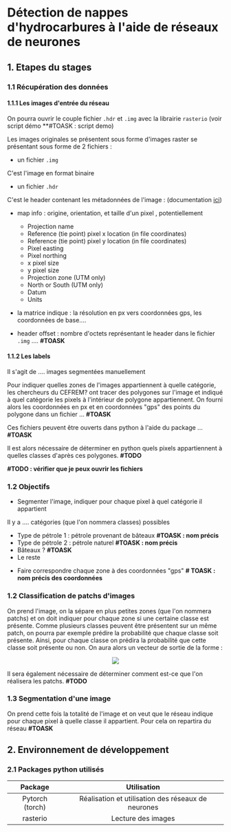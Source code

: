 # Détection de nappes d'hydrocarbures à l'aide de réseaux de neurones

## 1. Etapes du stages

### 1.1 Récupération des données

#### 1.1.1 Les images d'entrée du réseau

On pourra ouvrir le couple fichier `.hdr` et `.img` avec la librairie `rasterio` (voir script démo **#TOASK : script demo)

Les images originales se présentent sous forme d'images raster se présentant sous forme de 2 fichiers : 

- un fichier `.img`

C'est l'image en format binaire

- un fichier `.hdr`

C'est le header contenant les métadonnées de l'image : 
(documentation [ici](https://www.l3harrisgeospatial.com/docs/enviheaderfiles.html#:~:text=The%20ENVI%20header%20file%20contains,hdr.))
* map info : origine, orientation, et taille d'un pixel , potentiellement
  - Projection name
  - Reference (tie point) pixel x location (in file coordinates)
  - Reference (tie point) pixel y location (in file coordinates)
  - Pixel easting
  - Pixel northing
  - x pixel size
  - y pixel size
  - Projection zone (UTM only)
  - North or South (UTM only)
  - Datum
  - Units

* la matrice indique : la résolution en px vers coordonnées gps, les coordonnées de base....
* header offset : nombre d'octets représentant le header dans le fichier `.img`
.... **#TOASK**

#### 1.1.2 Les labels

Il s'agit de .... images segmentées manuellement

Pour indiquer quelles zones de l'images appartiennent à quelle catégorie, les chercheurs du CEFREM? ont tracer des polygones sur l'image et indiqué à quel catégorie les pixels à l'intérieur de polygone appartiennent. On fourni alors les coordonnées en px et en coordonnées "gps" des points du polygone dans un fichier ... **#TOASK**

Ces fichiers peuvent être ouverts dans python à l'aide du package ... **#TOASK**

Il est alors nécessaire de déterminer en python quels pixels appartiennent à quelles classes d'après ces polygones. **#TODO**

**#TODO : vérifier que je peux ouvrir les fichiers**

### 1.2 Objectifs

- Segmenter l'image, indiquer pour chaque pixel à quel catégorie il appartient

Il y a .... catégories (que l'on nommera classes) possibles
* Type de pétrole 1 : pétrole provenant de bâteaux **#TOASK : nom précis**
* Type de pétrole 2 : pétrole naturel **#TOASK : nom précis**
* Bâteaux ? **#TOASK**
* Le reste

- Faire correspondre chaque zone à des coordonnées "gps" **# TOASK : nom précis des coordonnées**

### 1.2 Classification de patchs d'images

On prend l'image, on la sépare en plus petites zones (que l'on nommera patchs) et on doit indiquer pour chaque zone si une certaine classe est présente. Comme plusieurs classes peuvent être présentent sur un même patch, on pourra par exemple prédire la probabilité que chaque classe soit présente. Ainsi, pour chaque classe on prédira la probabilité que cette classe soit présente ou non. On aura alors un vecteur de sortie de la forme :

<!-- $$
\begin{bmatrix}
           P_{\in\; classe\;1}(patch) \\ \vdots \\ P_{\in\; classe\;m}(patch)
         \end{bmatrix}
$$ --> 

<div align="center"><img style="background: white;" src="https://render.githubusercontent.com/render/math?math=%5Cbegin%7Bbmatrix%7D%0D%0A%20%20%20%20%20%20%20%20%20%20%20P_%7B%5Cin%5C%3B%20classe%5C%3B1%7D(patch)%20%5C%5C%20%5Cvdots%20%5C%5C%20P_%7B%5Cin%5C%3B%20classe%5C%3Bm%7D(patch)%0D%0A%20%20%20%20%20%20%20%20%20%5Cend%7Bbmatrix%7D%0D"></div>

Il sera également nécessaire de déterminer comment est-ce que l'on réalisera les patchs. **#TODO**

### 1.3 Segmentation d'une image 

On prend cette fois la totalité de l'image et on veut que le réseau indique pour chaque pixel à quelle classe il appartient. Pour cela on repartira du réseau **#TOASK**

## 2. Environnement de développement

### 2.1 Packages python utilisés

|Package|Utilisation|
|:---:|:---:|
|Pytorch (torch)|Réalisation et utilisation des réseaux de neurones|
|rasterio|Lecture des images|
